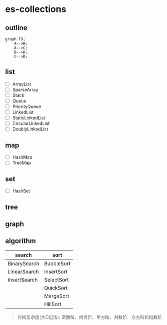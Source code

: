# es-collections

## outline

```mermaid
graph TD;
    A-->B;
    A-->C;
    B-->D;
    C-->D;
```

## list

- [ ] ArrayList
- [ ] SparseArray
- [ ] Stack
- [ ] Queue
- [ ] PriorityQueue
- [ ] LinkedList
- [ ] StaticLinkedList
- [ ] CircularLinkedList
- [ ] DoublyLinkedList

## map

- [ ] HashMap
- [ ] TreeMap

## set

- [ ] HashSet

## tree

## graph

## algorithm

| search | sort |
| ---    | ---   |
| BinarySearch | BubbleSort |
| LinearSearch | InsertSort |
| InsertSearch | SelectSort |
|              | QuickSort |
|              | MergeSort |
|              | HillSort |

> 时间复杂度(大O记法): 常数阶、线性阶、平方阶、对数阶、立方阶和指数阶
